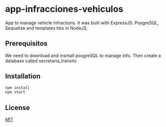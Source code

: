 # app-infracciones-vehiculos
App to manage vehicle infractions. It was built with ExpressJS. PosgreSQL, Sequelize and templates hbs in NodeJS.

## Prerequisitos
We need to download and insntall posgreSQL to manage info. Then create a database called secretaria_transito

## Installation

```bash
npm install
npm start
```


## License
[MIT](https://choosealicense.com/licenses/mit/)
